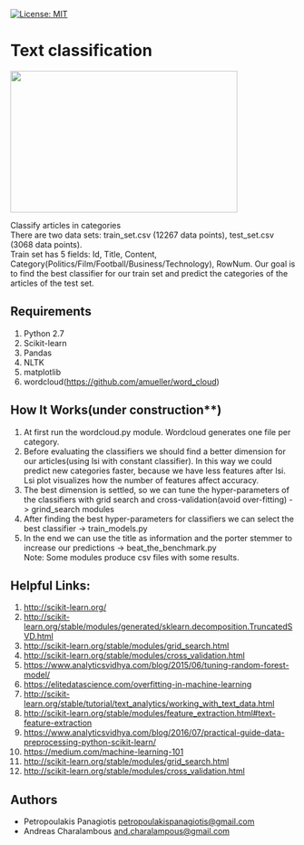 [![License: MIT](https://img.shields.io/badge/License-MIT-yellow.svg)](https://opensource.org/licenses/MIT)
# Text classification
<img src="https://cdn-images-1.medium.com/max/640/1*ljCBykAJUnvaZcuPYwm4_A.png" width="400" height="250"> <br />

Classify articles in categories <br /> 
There are two data sets: train_set.csv (12267 data points), test_set.csv (3068 data points). <br />
Train set has 5 fields: Id, Title, Content, Category(Politics/Film/Football/Business/Technology), RowNum.
Our goal is to find the best classifier for our train set and predict the categories of the articles of the test set. 

## Requirements
1. Python 2.7
2. Scikit-learn
3. Pandas
4. NLTK
5. matplotlib
6. wordcloud(https://github.com/amueller/word_cloud)

## How It Works(under construction**)
1. At first run the wordcloud.py module. Wordcloud generates one file per category. 
2. Before evaluating the classifiers we should find a better dimension for our articles(using lsi with constant classifier). In this way we could predict new categories faster, because we have less features after lsi. Lsi plot visualizes how the number of features affect accuracy.
3. The best dimension is settled, so we can tune the hyper-parameters of the classifiers with grid search and cross-validation(avoid over-fitting) -> grind_search modules
4. After finding the best hyper-parameters for classifiers we can select the best classifier -> train_models.py 
5. In the end we can use the title as information and the porter stemmer to increase our predictions -> beat_the_benchmark.py <br />
Note: Some modules produce csv files with some results.

## Helpful Links: 
1. http://scikit-learn.org/
2. http://scikit-learn.org/stable/modules/generated/sklearn.decomposition.TruncatedSVD.html
3. http://scikit-learn.org/stable/modules/grid_search.html
4. http://scikit-learn.org/stable/modules/cross_validation.html
5. https://www.analyticsvidhya.com/blog/2015/06/tuning-random-forest-model/
6. https://elitedatascience.com/overfitting-in-machine-learning
7. http://scikit-learn.org/stable/tutorial/text_analytics/working_with_text_data.html
8. http://scikit-learn.org/stable/modules/feature_extraction.html#text-feature-extraction
9. https://www.analyticsvidhya.com/blog/2016/07/practical-guide-data-preprocessing-python-scikit-learn/
10. https://medium.com/machine-learning-101
11. http://scikit-learn.org/stable/modules/grid_search.html
12. http://scikit-learn.org/stable/modules/cross_validation.html

## Authors
* Petropoulakis Panagiotis petropoulakispanagiotis@gmail.com
* Andreas Charalambous and.charalampous@gmail.com

